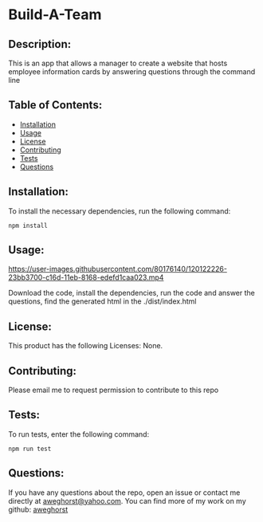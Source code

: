 # Build-A-Team
  

  ## Description:

  This is an app that allows a manager to create a website that hosts employee information cards by answering questions through the command line

  ## Table of Contents:

  - [Installation](#installation)
  - [Usage](#usage)
  - [License](#license)
  - [Contributing](#contributing)
  - [Tests](#tests)
  - [Questions](#questions)

  ## Installation:
  
  To install the necessary dependencies, run the following command:

  ```
  npm install
  ```

  ## Usage:

https://user-images.githubusercontent.com/80176140/120122226-23bb3700-c16d-11eb-8168-edefd1caa023.mp4



  Download the code, install the dependencies, run the code and answer the questions, find the generated html in the ./dist/index.html

  ## License:

  This product has the following Licenses: None.

  ## Contributing:

  Please email me to request permission to contribute to this repo

  ## Tests:

  To run tests, enter the following command:

  ```
  npm run test
  ```

  ## Questions:

  If you have any questions about the repo, open an issue or contact me directly at aweghorst@yahoo.com.  You can find more of my work on my github: [aweghorst](http://www.github.com/aweghorst)
  
